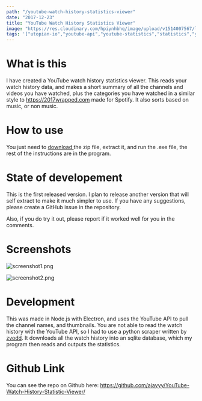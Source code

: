 ```yaml
---
path: "/youtube-watch-history-statistics-viewer"
date: "2017-12-23"
title: "YouTube Watch History Statistics Viewer"
image: "https://res.cloudinary.com/hpiynhbhq/image/upload/v1514007567/lyg7mlwrmvqaxxnak0md.png"
tags: '["utopian-io","youtube-api","youtube-statistics","statistics","year-in-review"]'
---
```


# What is this

I have created a YouTube watch history statistics viewer. This reads your watch history data, and makes a short summary of all the channels and videos you have watched, plus the categories you have watched in a similar style to https://2017wrapped.com made for Spotify. It also sorts based on music, or non music.

# How to use

You just need to [download ](https://github.com/ajayyy/YouTube-Watch-History-Statistic-Viewer/releases) the zip file, extract it, and run the .exe file, the rest of the instructions are in the program.

# State of developement

This is the first released version. I plan to release another version that will self extract to make it much simpler to use. If you have any suggestions, please create a GitHub issue in the repository.

Also, if you do try it out, please report if it worked well for you in the comments.

# Screenshots

![screenshot1.png](https://res.cloudinary.com/hpiynhbhq/image/upload/v1514007567/lyg7mlwrmvqaxxnak0md.png)

![screenshot2.png](https://res.cloudinary.com/hpiynhbhq/image/upload/v1514007695/tcto9mxfvflfa0vl66ai.png)


# Development

This was made in Node.js with Electron, and uses the YouTube API to pull the channel names, and thumbnails. You are not able to read the watch history with the YouTube API, so I had to use a python scraper written by [zvodd](https://github.com/zvodd/Youtube-Watch-History-Scraper). It downloads all the watch history into an sqlite database, which my program then reads and outputs the statistics.

# Github Link

You can see the repo on Github here: https://github.com/ajayyy/YouTube-Watch-History-Statistic-Viewer/


